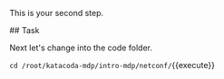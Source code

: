 This is your second step.

## Task

Next let's change into the code folder. 

`cd /root/katacoda-mdp/intro-mdp/netconf/`{{execute}}
